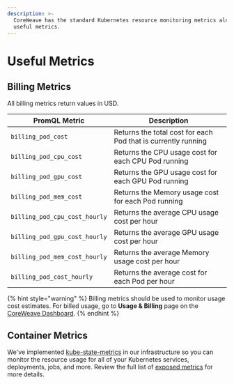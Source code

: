 ```yaml
---
description: >-
  CoreWeave has the standard Kubernetes resource monitoring metrics along other
  useful metrics.
---
```


# Useful Metrics

## Billing Metrics

All billing metrics return values in USD.&#x20;

| PromQL Metric                 | Description                                                   |
| ----------------------------- | ------------------------------------------------------------- |
| `billing_pod_cost`            | Returns the total cost for each Pod that is currently running |
| `billing_pod_cpu_cost`        | Returns the CPU usage cost for each CPU Pod running           |
| `billing_pod_gpu_cost`        | Returns the GPU usage cost for each GPU Pod running           |
| `billing_pod_mem_cost`        | Returns the Memory usage cost for each Pod running            |
| `billing_pod_cpu_cost_hourly` | Returns the average CPU usage cost per hour                   |
| `billing_pod_gpu_cost_hourly` | Returns the average GPU usage cost per hour                   |
| `billing_pod_mem_cost_hourly` | Returns the average Memory usage cost per hour                |
| `billing_pod_cost_hourly`     | Returns the average cost for each Pod per hour                |

{% hint style="warning" %}
Billing metrics should be used to monitor usage cost estimates. For billed usage, go to **Usage & Billing** page on the [CoreWeave Dashboard](https://cloud.coreweave.com).
{% endhint %}

## Container Metrics

We've implemented [kube-state-metrics](https://github.com/kubernetes/kube-state-metrics) in our infrastructure so you can monitor the resource usage for all of your Kubernetes services, deployments, jobs, and more. Review the full list of [exposed metrics](https://github.com/kubernetes/kube-state-metrics/tree/master/docs#exposed-metrics) for more details.
